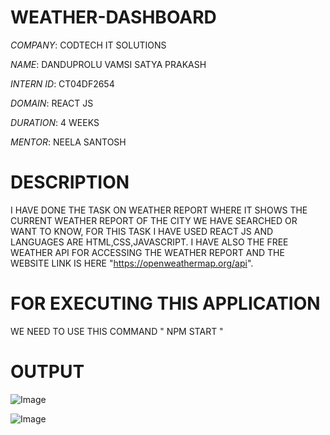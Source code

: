 # WEATHER-DASHBOARD

*COMPANY*: CODTECH IT SOLUTIONS

*NAME*: DANDUPROLU VAMSI SATYA PRAKASH

*INTERN ID*: CT04DF2654

*DOMAIN*: REACT JS

*DURATION*: 4 WEEKS

*MENTOR*: NEELA SANTOSH

# DESCRIPTION

I HAVE DONE THE TASK ON WEATHER REPORT WHERE IT SHOWS THE CURRENT WEATHER REPORT OF THE CITY WE HAVE SEARCHED OR WANT TO KNOW, 
FOR THIS TASK I HAVE USED REACT JS AND LANGUAGES ARE HTML,CSS,JAVASCRIPT. 
I HAVE ALSO THE FREE WEATHER API FOR ACCESSING THE WEATHER REPORT AND THE WEBSITE LINK IS HERE "https://openweathermap.org/api". 

# FOR EXECUTING THIS APPLICATION 

WE NEED TO USE THIS COMMAND   " NPM START "

# OUTPUT

![Image](https://github.com/user-attachments/assets/d8963d89-2996-4393-b25f-df14dab8b33d)

![Image](https://github.com/user-attachments/assets/88a6ff3d-aa3b-493b-83e6-b71f785a9be9)
